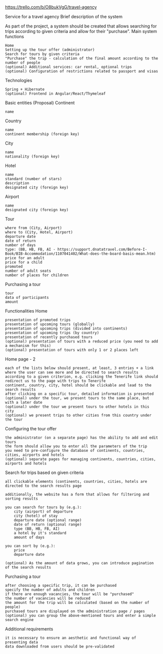 https://trello.com/b/O8bukVgG/travel-agency

Service for a travel agency
Brief description of the system

As part of the project, a system should be created that allows searching for trips according to given criteria and allow for their "purchase".
Main system functions

    Home
    Setting up the tour offer (administrator)
    Search for tours by given criteria
    "Purchase" the trip - calculation of the final amount according to the number of people
    (optional) Additional services: car rental, optional trips
    (optional) Configuration of restrictions related to passport and visas

Technologies

    Spring + Hibernate
    (optional) Frontend in Angular/React/Thymeleaf

Basic entities (Proposal)
Continent

    name

Country

    name
    continent membership (foreign key)

City

    name
    nationality (foreign key)

Hotel

    name
    standard (number of stars)
    description
    designated city (foreign key)

Airport

    name
    designated city (foreign key)

Tour

    where from (City, Airport)
    where to (City, Hotel, Airport)
    departure date
    date of return
    number of days
    type: (BB, HB, FB, AI - https://support.dnatatravel.com/Before-I-Book/BIB-Accommodation/1107041402/What-does-the-board-basis-mean.htm)
    price for an adult
    price for a child
    promoted
    number of adult seats
    number of places for children

Purchasing a tour

    tour
    data of participants
    amount

Functionalities
Home

    presentation of promoted trips
    presentation of upcoming tours (globally)
    presentation of upcoming trips (divided into continents)
    presentation of upcoming trips (by country)
    presentation of recently purchased tours
    (optional) presentation of tours with a reduced price (you need to add a mechanism for this)
    (optional) presentation of tours with only 1 or 2 places left

Home page - 2

    each of the lists below should present, at least, 3 entries + a link where the user can see more and be directed to search results according to a given criterion, e.g. clicking the Tenerife link should redirect us to the page with trips to Tenerife
    continent, country, city, hotel should be clickable and lead to the search results
    after clicking on a specific tour, detailed information is presented
    (optional) under the tour, we present tours to the same place, but with a later date
    (optional) under the tour we present tours to other hotels in this city
    (optional) we present trips to other cities from this country under the tour

Configuring the tour offer

    the administrator (on a separate page) has the ability to add and edit tours
    the form should allow you to enter all the parameters of the trip
    you need to pre-configure the database of continents, countries, cities, airports and hotels
    (optional) separate pages for managing continents, countries, cities, airports and hotels

Search for trips based on given criteria

    all clickable elements (continents, countries, cities, hotels are directed to the search results page

    additionally, the website has a form that allows for filtering and sorting results

    you can search for tours by (e.g.):
        city (airport) of departure
        city (hotel) of stay
        departure date (optional range)
        date of return (optional range)
        type (BB, HB, FB, AI)
        a hotel by it's standard
        amount of days

    you can sort by (e.g.):
        price
        departure date

    (optional) As the amount of data grows, you can introduce pagination of the search results

Purchasing a tour

    after choosing a specific trip, it can be purchased
    specify the number of adults and children
    if there are enough vacancies, the tour will be "purchased"
    the number of vacancies will be reduced
    the amount for the trip will be calculated (based on the number of people)
    purchased tours are displayed on the administration page / pages
    (optional) you can group the above-mentioned tours and enter a simple search engine

Additional requirements

    it is necessary to ensure an aesthetic and functional way of presenting data
    data downloaded from users should be pre-validated
